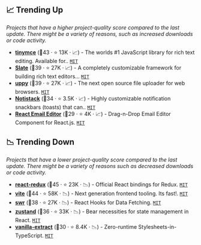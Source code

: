 ## 📈 Trending Up

_Projects that have a higher project-quality score compared to the last update. There might be a variety of reasons, such as increased downloads or code activity._

- <b><a href="https://github.com/tinymce/tinymce">tinymce</a></b> (🥇43 ·  ⭐ 13K · 📈) - The worlds #1 JavaScript library for rich text editing. Available for.. <code><a href="http://bit.ly/34MBwT8">MIT</a></code>
- <b><a href="https://github.com/ianstormtaylor/slate">Slate</a></b> (🥇39 ·  ⭐ 27K · 📈) - A completely customizable framework for building rich text editors... <code><a href="http://bit.ly/34MBwT8">MIT</a></code>
- <b><a href="https://github.com/transloadit/uppy">uppy</a></b> (🥇39 ·  ⭐ 27K · 📈) - The next open source file uploader for web browsers. <code><a href="http://bit.ly/34MBwT8">MIT</a></code>
- <b><a href="https://github.com/iamhosseindhv/notistack">Notistack</a></b> (🥈34 ·  ⭐ 3.5K · 📈) - Highly customizable notification snackbars (toasts) that can.. <code><a href="http://bit.ly/34MBwT8">MIT</a></code> <code><img src="https://mui.com/static/favicon.ico" style="display:inline;" width="13" height="13"></code>
- <b><a href="https://github.com/unlayer/react-email-editor">React Email Editor</a></b> (🥉29 ·  ⭐ 4K · 📈) - Drag-n-Drop Email Editor Component for React.js. <code><a href="http://bit.ly/34MBwT8">MIT</a></code>

## 📉 Trending Down

_Projects that have a lower project-quality score compared to the last update. There might be a variety of reasons such as decreased downloads or code activity._

- <b><a href="https://github.com/reduxjs/react-redux">react-redux</a></b> (🥇45 ·  ⭐ 23K · 📉) - Official React bindings for Redux. <code><a href="http://bit.ly/34MBwT8">MIT</a></code>
- <b><a href="https://github.com/vitejs/vite">vite</a></b> (🥇44 ·  ⭐ 58K · 📉) - Next generation frontend tooling. Its fast!. <code><a href="http://bit.ly/34MBwT8">MIT</a></code>
- <b><a href="https://github.com/vercel/swr">swr</a></b> (🥉38 ·  ⭐ 27K · 📉) - React Hooks for Data Fetching. <code><a href="http://bit.ly/34MBwT8">MIT</a></code>
- <b><a href="https://github.com/pmndrs/zustand">zustand</a></b> (🥈36 ·  ⭐ 33K · 📉) - Bear necessities for state management in React. <code><a href="http://bit.ly/34MBwT8">MIT</a></code>
- <b><a href="https://github.com/vanilla-extract-css/vanilla-extract">vanilla-extract</a></b> (🥉30 ·  ⭐ 8.4K · 📉) - Zero-runtime Stylesheets-in-TypeScript. <code><a href="http://bit.ly/34MBwT8">MIT</a></code>

